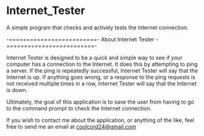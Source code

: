 Internet_Tester
===============

A simple program that checks and actively tests the Internet connection.


-=========================- About Internet Tester -=========================-

Internet Tester is designed to be a quick and simple way to see if your
computer has a connection to the Internet. It does this by attempting to
ping a server. If the ping is repeatedly successful, Internet Tester will
say that the Internet is up. If anything goes wrong, or a response
to the ping requests is not received multiple times in a row, Internet
Tester will say that the Internet is down.

Ultimately, the goal of this application is to save the user from having
to go to the command prompt to check the Internet connection.

If you wish to contact me about the application, or anything of the like,
feel free to send me an email at coolcord24@gmail.com
